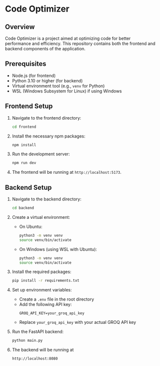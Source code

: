 # Code Optimizer

## Overview
Code Optimizer is a project aimed at optimizing code for better performance and efficiency. This repository contains both the frontend and backend components of the application.

## Prerequisites
- Node.js (for frontend)
- Python 3.10 or higher (for backend)
- Virtual environment tool (e.g., `venv` for Python)
- WSL (Windows Subsystem for Linux) if using Windows

## Frontend Setup
1. Navigate to the frontend directory:
    ```sh
    cd frontend
    ```
2. Install the necessary npm packages:
    ```sh
    npm install
    ```
3. Run the development server:
    ```sh
    npm run dev
    ```
4. The frontend will be running at `http://localhost:5173`.

## Backend Setup
1. Navigate to the backend directory:
    ```sh
    cd backend
    ```
2. Create a virtual environment:
    - On Ubuntu:
        ```sh
        python3 -m venv venv
        source venv/bin/activate
        ```
    - On Windows (using WSL with Ubuntu):
        ```sh
        python3 -m venv venv
        source venv/bin/activate
        ```
3. Install the required packages:
    ```sh
    pip install -r requirements.txt
    ```
4. Set up environment variables:
    - Create a `.env` file in the root directory
    - Add the following API key:
        ```
        GROQ_API_KEY=your_groq_api_key
        ```
    - Replace `your_groq_api_key` with your actual GROQ API key

5. Run the FastAPI backend:
    ```sh
    python main.py
    ```

6. The backend will be running at 
    ```sh
    http://localhost:8080
    ```

